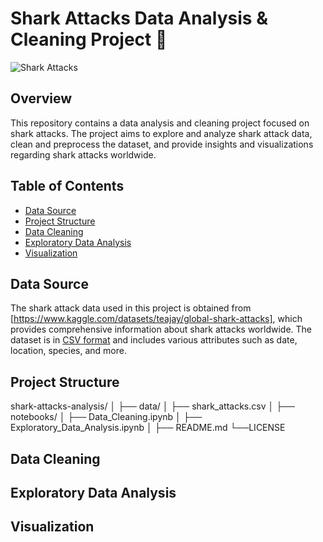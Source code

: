 # Shark Attacks Data Analysis & Cleaning Project 🦈
![Shark Attacks](https://pbs.twimg.com/media/Evd38PZWgAISr6d.jpg:large)

## Overview

This repository contains a data analysis and cleaning project focused on shark attacks. The project aims to explore and analyze shark attack data, clean and preprocess the dataset, and provide insights and visualizations regarding shark attacks worldwide.

## Table of Contents

- [Data Source](#data-source)
- [Project Structure](#project-structure)
- [Data Cleaning](#data-cleaning)
- [Exploratory Data Analysis](#exploratory-data-analysis)
- [Visualization](#visualization)

## Data Source

The shark attack data used in this project is obtained from [https://www.kaggle.com/datasets/teajay/global-shark-attacks], which provides comprehensive information about shark attacks worldwide. The dataset is in [CSV format](data/shark_attacks.csv) and includes various attributes such as date, location, species, and more.

## Project Structure
shark-attacks-analysis/
│
├── data/
│   ├── shark_attacks.csv
│
├── notebooks/
│   ├── Data_Cleaning.ipynb
│   ├── Exploratory_Data_Analysis.ipynb
│
├── README.md
└──LICENSE



## Data Cleaning
## Exploratory Data Analysis
## Visualization
